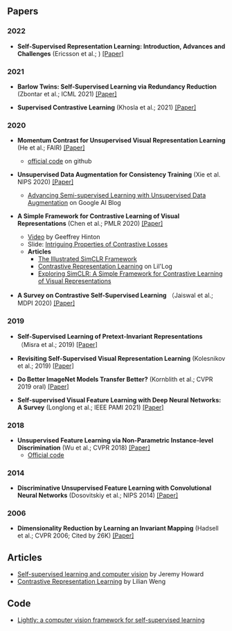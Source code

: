 

## Papers

### 2022 

* **Self-Supervised Representation Learning: Introduction, Advances and Challenges** (Ericsson et al.; ) [[Paper]](https://arxiv.org/pdf/2110.09327.pdf)
### 2021

* **Barlow Twins: Self-Supervised Learning via Redundancy Reduction** (Zbontar et al.; ICML 2021) [[Paper]](https://arxiv.org/pdf/2103.03230.pdf)
  
* **Supervised Contrastive Learning** (Khosla et al.; 2021) [[Paper]](https://arxiv.org/pdf/2004.11362.pdf)

### 2020

* **Momentum Contrast for Unsupervised Visual Representation Learning** (He et al.; FAIR) [[Paper]](https://arxiv.org/pdf/1911.05722.pdf)
  * [official code](https://github.com/facebookresearch/moco) on github

* **Unsupervised Data Augmentation for Consistency Training** (Xie et al. NIPS 2020) [[Paper]](https://arxiv.org/pdf/1904.12848.pdf)
  * [Advancing Semi-supervised Learning with Unsupervised Data Augmentation](https://ai.googleblog.com/2019/07/advancing-semi-supervised-learning-with.html) on Google AI Blog


* **A Simple Framework for Contrastive Learning of Visual Representations** (Chen et al.; PMLR 2020) [[Paper]](https://arxiv.org/pdf/2002.05709.pdf)
  * [Video](https://www.youtube.com/watch?v=FdiWTvtsd1E) by Geeffrey Hinton
  * Slide: [Intriguing Properties of Contrastive Losses](https://docs.google.com/presentation/d/1nnXuqFGED-8BemqNeatbd15IIsz2naRMoQsTuTzLYqw/edit#slide=id.g9014b3ab8b_0_10)
  * **Articles**
    * [The Illustrated SimCLR Framework](https://amitness.com/2020/03/illustrated-simclr/)
    * [Contrastive Representation Learning](https://lilianweng.github.io/posts/2021-05-31-contrastive/) on Lil'Log
    * [Exploring SimCLR: A Simple Framework for Contrastive Learning of Visual Representations](https://sthalles.github.io/simple-self-supervised-learning/)
  

* **A Survey on Contrastive Self-Supervised Learning** （Jaiswal et al.; MDPI 2020) [[Paper]](https://mdpi-res.com/d_attachment/technologies/technologies-09-00002/article_deploy/technologies-09-00002-v2.pdf?version=1609258206)
    
### 2019

* **Self-Supervised Learning of Pretext-Invariant Representations** （Misra et al.; 2019) [[Paper]](https://arxiv.org/pdf/1912.01991.pdf)

* **Revisiting Self-Supervised Visual Representation Learning** (Kolesnikov et al.; 2019) [[Paper]](https://arxiv.org/pdf/1901.09005.pdf)

* **Do Better ImageNet Models Transfer Better?** (Kornblith et al.; CVPR 2019 oral) [[Paper]](https://arxiv.org/pdf/1805.08974.pdf)

* **Self-supervised Visual Feature Learning with Deep Neural Networks: A Survey** (Longlong et al.; IEEE PAMI 2021) [[Paper]](https://arxiv.org/pdf/1902.06162)

### 2018

* **Unsupervised Feature Learning via Non-Parametric Instance-level Discrimination** (Wu et al.; CVPR 2018) [[Paper]](https://arxiv.org/pdf/1805.01978.pdf)
  * [Official code](https://github.com/zhirongw/lemniscate.pytorch)

### 2014

* **Discriminative Unsupervised Feature Learning with Convolutional Neural Networks** (Dosovitskiy et al.; NIPS 2014) [[Paper]](https://proceedings.neurips.cc/paper/2014/file/07563a3fe3bbe7e3ba84431ad9d055af-Paper.pdf)
### 2006

* **Dimensionality Reduction by Learning an Invariant Mapping** (Hadsell et al.; CVPR 2006; Cited by 26K) [[Paper]](https://d1wqtxts1xzle7.cloudfront.net/56222713/cvpr06-with-cover-page-v2.pdf?Expires=1624509107&Signature=BX0Ro84vMf8kUR-JzZcommKXgfNaXc1E5FgOcr6hDSiGzA5vMF1lbF7nzJEPxR9NfPT3cwzlx24zEFlB8wqdWDGCipIyZqLNwso5e1lQqi9d07aKW5F8LJ9xXIHbS51hS2ZaKccZMVBXArrL5O--QPFjeWvbkf~u3mtzYFdrADZ1ypXFilwzwwDp95JCVCnp1yglUYYyb0cGV2PalGeT-zJdDBcyFd1nTAoXHT-4UNxfHafcFXjAveNI~iOINHMRxWei6x~ERfNRoIyxdgXyRfN1AdqWJT-KjT~4VZ5lDMzQWT6CxHwnpYf7jbmW5nCYpvPs6hxc1olDGADvrulTJA__&Key-Pair-Id=APKAJLOHF5GGSLRBV4ZA)


## Articles

* [Self-supervised learning and computer vision](https://www.fast.ai/2020/01/13/self_supervised/) by Jeremy Howard
* [Contrastive Representation Learning](https://lilianweng.github.io/posts/2021-05-31-contrastive/) by Lilian Weng

## Code 
* [Lightly: a computer vision framework for self-supervised learning](https://github.com/lightly-ai/lightly)


